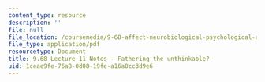 ```yaml
---
content_type: resource
description: ''
file: null
file_location: /coursemedia/9-68-affect-neurobiological-psychological-and-sociocultural-counterparts-of-feelings-spring-2013/1ceae9fe76a80d0819fea16a0cc3d9e6_MIT9_68S13_Lect11.pdf
file_type: application/pdf
resourcetype: Document
title: 9.68 Lecture 11 Notes - Fathering the unthinkable?
uid: 1ceae9fe-76a8-0d08-19fe-a16a0cc3d9e6
---
```

